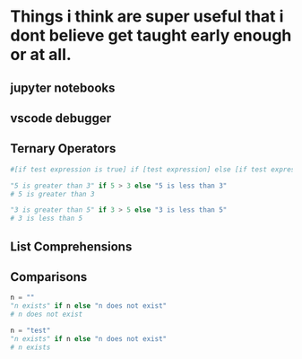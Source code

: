 # Things i think are super useful that i dont believe get taught early enough or at all.

## jupyter notebooks

## vscode debugger

## Ternary Operators

```python
#[if test expression is true] if [test expression] else [if test expression is false]

"5 is greater than 3" if 5 > 3 else "5 is less than 3"
# 5 is greater than 3

"3 is greater than 5" if 3 > 5 else "3 is less than 5"
# 3 is less than 5
```

## List Comprehensions

## Comparisons

```python
n = ""
"n exists" if n else "n does not exist"
# n does not exist

n = "test"
"n exists" if n else "n does not exist"
# n exists
```